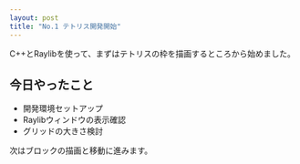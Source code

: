```yaml
---
layout: post
title: "No.1 テトリス開発開始"
---
```


C++とRaylibを使って、まずはテトリスの枠を描画するところから始めました。

## 今日やったこと

- 開発環境セットアップ
- Raylibウィンドウの表示確認
- グリッドの大きさ検討

次はブロックの描画と移動に進みます。
